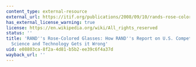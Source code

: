 ```yaml
---
content_type: external-resource
external_url: https://itif.org/publications/2008/09/10/rands-rose-colored-glasses-how-rands-report-us-competitiveness-science-and
has_external_license_warning: true
license: https://en.wikipedia.org/wiki/All_rights_reserved
status: ''
title: 'RAND''s Rose-Colored Glasses: How RAND''s Report on U.S. Competitiveness in
  Science and Technology Gets it Wrong'
uid: e08803ca-8f2a-4d81-b5b2-ee39c6f4a37d
wayback_url: ''
---
```

